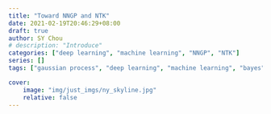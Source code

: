 ```yaml
---
title: "Toward NNGP and NTK"
date: 2021-02-19T20:46:29+08:00
draft: true
author: SY Chou
# description: "Introduce"
categories: ["deep learning", "machine learning", "NNGP", "NTK"]
series: []
tags: ["gaussian process", "deep learning", "machine learning", "bayes", "NNGP", "NTK"]

cover:
    image: "img/just_imgs/ny_skyline.jpg"
    relative: false
---
```



